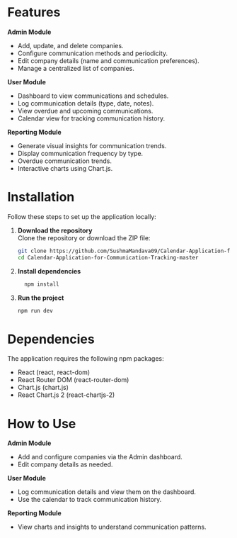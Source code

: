 
# Features
__Admin Module__

* Add, update, and delete companies.
* Configure communication methods and periodicity.
* Edit company details (name and communication preferences).
* Manage a centralized list of companies.

__User Module__
* Dashboard to view communications and schedules.
* Log communication details (type, date, notes).
* View overdue and upcoming communications.
* Calendar view for tracking communication history.
  
__Reporting Module__
* Generate visual insights for communication trends.
* Display communication frequency by type.
* Overdue communication trends.
* Interactive charts using Chart.js.
  

# Installation

Follow these steps to set up the application locally:

1. **Download the repository**  
   Clone the repository or download the ZIP file:
   ```bash
   git clone https://github.com/SushmaMandava09/Calendar-Application-for-Communication-Tracking-ENTNT
   cd Calendar-Application-for-Communication-Tracking-master

2. **Install dependencies**
   ```bash
     npm install

3. **Run the project**
     ```bash
    npm run dev


# Dependencies
The application requires the following npm packages:
- React (react, react-dom)
- React Router DOM (react-router-dom)
- Chart.js (chart.js)
- React Chart.js 2 (react-chartjs-2)


# How to Use
__Admin Module__
* Add and configure companies via the Admin dashboard.
* Edit company details as needed.

__User Module__
* Log communication details and view them on the dashboard.
* Use the calendar to track communication history.

__Reporting Module__
* View charts and insights to understand communication patterns.

